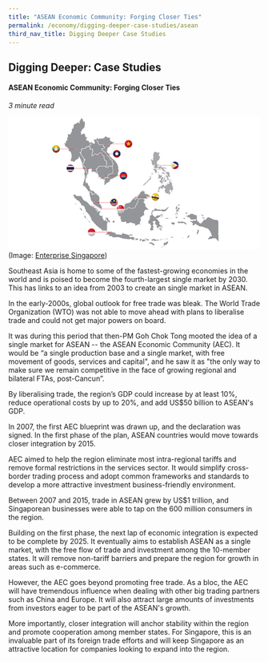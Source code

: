 ```yaml
---
title: "ASEAN Economic Community: Forging Closer Ties"
permalink: /economy/digging-deeper-case-studies/asean
third_nav_title: Digging Deeper Case Studies
---
```

## Digging Deeper: Case Studies
#### ASEAN Economic Community: Forging Closer Ties
<i>3 minute read</i>

![Alt text for image on Isomer site](/images/economy/case-studies/aseanregionalinitiatives_aec2025blueprint.jpg)
(Image: [Enterprise Singapore](https://www.enterprisesg.gov.sg/overseas-markets/asia-pacific/asean/asean-regional-initiatives))

Southeast Asia is home to some of the fastest-growing economies in the world and is poised to become the fourth-largest single market by 2030. This has links to an idea from 2003 to create an single market in ASEAN. 

In the early-2000s, global outlook for free trade was bleak. The World Trade Organization (WTO) was not able to move ahead with plans to liberalise trade and could not get major powers on board. 

It was during this period that then-PM Goh Chok Tong mooted the idea of a single market for ASEAN -- the ASEAN Economic Community (AEC). It would be “a single production base and a single market, with free movement of goods, services and capital", and he saw it as "the only way to make sure we remain competitive in the face of growing regional and bilateral FTAs, post-Cancun”.

By liberalising trade, the region’s GDP could increase by at least 10%, reduce operational costs by up to 20%, and add US$50 billion to ASEAN's GDP.

In 2007, the first AEC blueprint was drawn up, and the declaration was signed. In the first phase of the plan, ASEAN countries would move towards closer integration by 2015.

AEC aimed to help the region eliminate most intra-regional tariffs and remove formal restrictions in the services sector. It would simplify cross-border trading process and adopt common frameworks and standards to develop a more attractive investment business-friendly environment.

Between 2007 and 2015, trade in ASEAN grew by US$1 trillion, and Singaporean businesses were able to tap on the 600 million consumers in the region.

Building on the first phase, the next lap of economic integration is expected to be complete by 2025. It eventually aims to establish ASEAN as a single market, with the free flow of trade and investment among the 10-member states. It will remove non-tariff barriers and prepare the region for growth in areas such as e-commerce.

However, the AEC goes beyond promoting free trade. As a bloc, the AEC will have tremendous influence when dealing with other big trading partners such as China and Europe. It will also attract large amounts of investments from investors eager to be part of the ASEAN's growth. 

More importantly, closer integration will anchor stability within the region and promote cooperation among member states. For Singapore, this is an invaluable part of its foreign trade efforts and will keep Singapore as an attractive location for companies looking to expand into the region.